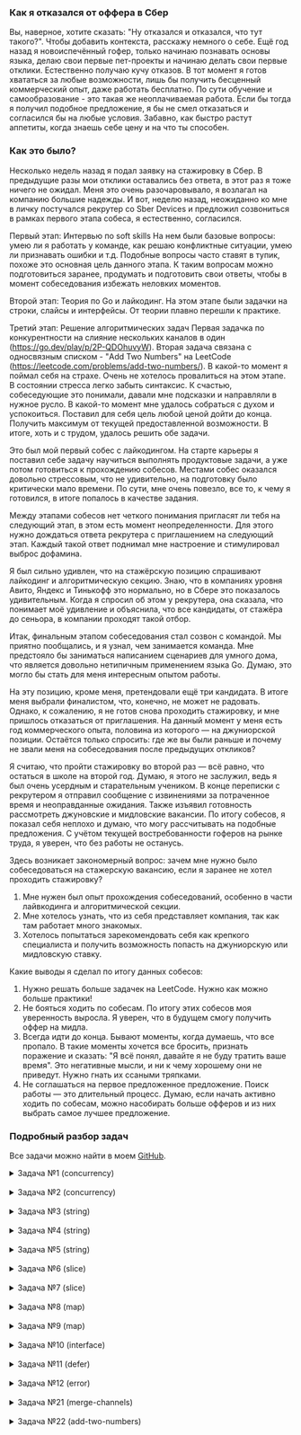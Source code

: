 ### Как я отказался от оффера в Сбер

Вы, наверное, хотите сказать: "Ну отказался и отказался, что тут такого?". Чтобы добавить контекста, расскажу немного о себе. Ещё год назад я новоиспечённый гофер, только начинаю познавать основы языка, делаю свои первые пет-проекты и начинаю делать свои первые отклики. Естественно получаю кучу отказов. В тот момент я готов хвататься за любые возможности, лишь бы получить бесценный коммерческий опыт, даже работать бесплатно. По сути обучение и самообразование - это такая же неоплачиваемая работа. Если бы тогда я получил подобное предложение, я бы не смел отказаться и согласился бы на любые условия. Забавно, как быстро растут аппетиты, когда знаешь себе цену и на что ты способен.

### Как это было?

Несколько недель назад я подал заявку на стажировку в Сбер. В предыдущие разы мои отклики оставались без ответа, в этот раз я тоже ничего не ожидал. Меня это очень разочаровывало, я возлагал на компанию большие надежды. И вот, неделю назад, неожиданно ко мне в личку постучался рекрутер со Sber Devices и предложил созвониться в рамках первого этапа собеса, я естественно, согласился.

Первый этап: Интервью по soft skills
На нем были базовые вопросы: умею ли я работать у команде, как решаю конфликтные ситуации, умею ли признавать ошибки и т.д. Подобные вопросы часто ставят в тупик, похоже это основная цель данного этапа. К таким вопросам можно подготовиться заранее, продумать и подготовить свои ответы, чтобы в момент собеседования избежать неловких моментов.
 
Второй этап: Теория по Go и лайкодинг. 
На этом этапе были задачки на строки, слайсы и интерфейсы. От теории плавно перешли к практике.

Третий этап: Решение алгоритмических задач
Первая задачка по конкурентности на слияние нескольких каналов в один (https://go.dev/play/p/2P-QDOhuvyW). Вторая задача связана с односвязным списком - "Add Two Numbers" на LeetCode (https://leetcode.com/problems/add-two-numbers/). В какой-то момент я поймал себя на страхе. Очень не хотелось провалиться на этом этапе. В состоянии стресса легко забыть синтаксис. К счастью, собеседующие это понимали, давали мне подсказки и направляли в нужное русло. В какой-то момент мне удалось собраться с духом и успокоиться. Поставил для себя цель любой ценой дойти до конца. Получить максимум от текущей предоставленной возможности. В итоге, хоть и с трудом, удалось решить обе задачи.

Это был мой первый собес с лайкодингом. На старте карьеры я поставил себе задачу научиться выполнять продуктовые задачи, а уже потом готовиться к прохождению собесов. Местами собес оказался довольно стрессовым, что не удивительно, на подготовку было критически мало времени. По сути, мне очень повезло, все то, к чему я готовился, в итоге попалось в качестве задания.

Между этапами собесов нет четкого понимания пригласят ли тебя на следующий этап, в этом есть момент неопределенности. Для этого нужно дождаться ответа рекрутера с приглашением на следующий этап. Каждый такой ответ поднимал мне настроение и стимулировал выброс дофамина.

Я был сильно удивлен, что на стажёрскую позицию спрашивают лайкодинг и алгоритмическую секцию. Знаю, что в компаниях уровня Авито, Яндекс и Тинькофф это нормально, но в Сбере это показалось удивительным. Когда я спросил об этом у рекрутера, она сказала, что понимает моё удивление и объяснила, что все кандидаты, от стажёра до сеньора, в компании проходят такой отбор.

Итак, финальным этапом собеседования стал созвон с командой. Мы приятно пообщались, и я узнал, чем занимается команда. Мне предстояло бы заниматься написанием сценариев для умного дома, что является довольно нетипичным применением языка Go. Думаю, это могло бы стать для меня интересным опытом работы.

На эту позицию, кроме меня, претендовали ещё три кандидата. В итоге меня выбрали финалистом, что, конечно, не может не радовать. Однако, к сожалению, я не готов снова проходить стажировку, и мне пришлось отказаться от приглашения. На данный момент у меня есть год коммерческого опыта, половина из которого — на джуниорской позиции. Остаётся только спросить: где же вы были раньше и почему не звали меня на собеседования после предыдущих откликов?

Я считаю, что пройти стажировку во второй раз — всё равно, что остаться в школе на второй год. Думаю, я этого не заслужил, ведь я был очень усердным и старательным учеником. В конце переписки с рекрутером я отправил сообщение с извинениями за потраченное время и неоправданные ожидания. Также изъявил готовность рассмотреть джуновские и мидловские вакансии. По итогу собесов, я показал себя неплохо и думаю, что могу рассчитывать на подобные предложения. С учётом текущей востребованности гоферов на рынке труда, я уверен, что без работы не останусь.

Здесь возникает закономерный вопрос: зачем мне нужно было собеседоваться на стажерскую вакансию, если я заранее не хотел проходить стажировку?
1. Мне нужен был опыт прохождения собеседований, особенно в части лайвкодинга и алгоритмической секции.
2. Мне хотелось узнать, что из себя представляет компания, так как там работает много знакомых.
3. Хотелось попытаться зарекомендовать себя как крепкого специалиста и получить возможность попасть на джуниорскую или мидловскую ставку.

Какие выводы я сделал по итогу данных собесов:
1. Нужно решать больше задачек на LeetCode. Нужно как можно больше практики!
2. Не бояться ходить по собесам. По итогу этих собесов моя уверенность выросла. Я уверен, что в будущем смогу получить оффер на мидла.
3. Всегда идти до конца. Бывают моменты, когда думаешь, что все пропало. В такие моменты хочется все бросить, признать поражение и сказать: "Я всё понял, давайте я не буду тратить ваше время". Это негативные мысли, и ни к чему хорошему они не приведут. Нужно гнать их ссаными тряпками.
4. Не соглашаться на первое предложенное предложение. Поиск работы — это длительный процесс. Думаю, если начать активно ходить по собесам, можно насобирать больше офферов и из них выбрать самое лучшее предложение.

### Подробный разбор задач

Все задачи можно найти в моем [GitHub](https://github.com/alivewel/sber-tasks).

<details>
<summary>Задача №1 (concurrency)</summary>

### Что выведет программа?

```go
func main() {
	for _, val := range []int{1, 2, 3} {
		go println(val)
	}
}
```

### Отсутствие вывода

Программа не выводит ничего на экран. Это происходит потому, что основная горутина `main` завершается раньше, чем горутины успевают выполнить `println`. В результате, программа завершает работу, не дождавшись завершения всех запущенных горутин.

### Использование `WaitGroup`

Чтобы гарантировать, что все горутины завершат выполнение, прежде чем программа выйдет, необходимо использовать примитив синхронизации `sync.WaitGroup`. Этот механизм позволяет основной горутине `main` ожидать завершения всех запущенных горутин.

### Захват переменной в замыкании

В зависимости от версии Go, необходимость добавления новой переменной для захвата значения в замыкании может изменяться. Начиная с версии 1.22, дополнительная переменная не обязательна, так как компилятор Go сам обрабатывает захват переменных в контексте горутин.

### Решение

```go
func main() {
	wg := sync.WaitGroup{}
	for _, val := range []int{1, 2, 3} {
		wg.Add(1)
		go func(num int) {
			defer wg.Done()
			println(num)
		}(val)
	}
	wg.Wait()
}
```

</details>
<br>


<details>
<summary>Задача №2 (concurrency)</summary>

### Что выведет программа?

```go
func main() {
	ch := make(chan string)
	close(ch)
	go func() {
		text := <-ch
		println("Hello, ", text)
	}()
	runtime.GC()
}
```

### Вывод программы

Программа выведет: `Hello, `. Это происходит из-за того, что из закрытого канала читается zero value (пустая строка для типа `string`), которая и будет выведена.

### Что происходит в программе?

1. **Создание канала**: Программа создает канал для строк: `ch := make(chan string)`.
   
2. **Закрытие канала**: На следующей строке канал закрывается с помощью `close(ch)`. Закрытие канала предотвращает запись в него, но чтение все еще возможно.

3. **Горутина**: Запускается горутина, которая читает из канала. Поскольку канал закрыт, операция чтения возвращает zero value для типа `string` — пустую строку. Это значение используется в `println`, формируя вывод `Hello, `.

4. **Использование `runtime.GC()`**: Вызывается сборщик мусора `runtime.GC()`, который служит для того, чтобы дать время горутине завершить выполнение.


</details>
<br>

<details>
<summary>Задача №3 (string)</summary>

### Что выведет программа?

```go
func main() {
	println(f())
}

func f() string {
	s := "Test"
	s[0] = 'R'
	return s
}
```

### Вывод программы

Попытка изменить строку `s` с помощью `s[0] = 'R'` вызовет ошибку компиляции. Это связано с тем, что строки в Go являются неизменяемым (immutable) типом данных. Прямое изменение символов строки недопустимо.

### Доработка программы

Чтобы программа корректно работала необходимо изменить подход к изменению строки. Поскольку строки в Go являются неизменяемыми (immutable), требуется преобразовать строку в массив байтов, внести необходимые изменения, а затем преобразовать массив обратно в строку.

### Решение

```go
func main() {
	println(f())
}

func f() string {
	s := "Test"
	b := []byte(s) // Преобразуем строку в срез байтов
	b[0] = 'R'     // Изменяем первый байт
	return string(b) // Преобразуем обратно в строку
}
```

</details>
<br>

<details>
<summary>Задача №4 (string)</summary>

### Как посчитать количество символов в строке?

```go
func main() {
	str := "Привет!"
	charCount := 0
	// посчитать кол-во символов в строке
	if charCount == 7 {
		println("Success!")
	}
}
```

#### Подсчет символов №1

Самый простой способ подсчитать количество символов в строке — это пройтись по ней в цикле и инкрементировать счетчик с каждой итерацией. Это позволяет корректно учитывать символы, которые занимают более одного байта.

### Решение №1

```go
func main() {
	str := "Привет!"
	charCount := 0

	// Посчитать количество символов в строке
	for range str {
		charCount++
	}

	if charCount == 7 {
		println("Success!")
	}
}
```

#### Подсчет символов №2

Преобразовав строку в срез рун с помощью []rune(str), мы можем работать с каждым символом как с отдельной Unicode-кодовой точкой, и функция len() затем возвращает количество рун, что соответствует количеству символов в строке.

### Решение №2

```go
func main() {
	str := "Привет!"
	charCount := 0

	// Посчитать количество символов в строке
	charCount = len([]rune(str)) // Преобразуем строку в срез рун и берем его длину

	if charCount == 7 {
		println("Success!")
	}
}
```


#### Почему нельзя использовать `len(str)`?

Если использовать `len(str)`, то вы получите количество байт в строке, а не количество символов. В данном случае строка `"Привет!"` содержит русские символы, которые занимают 2 байта каждый. Поэтому `len(str)` вернет 13, а не 7.

### Что такое руна? Какой размер она имеет?

- **Руна (rune)** — это тип данных в Go, представляющий собой Unicode-кодовую точку. По сути, руна — это просто `int32`, который используется для обозначения символов Unicode.
- **Размер руны**: Руна в Go имеет размер 4 байта (32 бита). Это позволяет ей хранить любую Unicode-кодовую точку, так как диапазон Unicode охватывает значения от 0 до 0x10FFFF, что помещается в 32-битное целое число.


</details>
<br>

<details>
<summary>Задача №5 (string)</summary>

### Что выведет программа?

```go
func main() {
	str := "Привет"
	for i := range str {
		println(i)
	}
}
```

### Вывод программы

Программа выведет следующие индексы:

```
0
2
4
6
8
10
```

Эти индексы появляются потому, что русские буквы в кодировке UTF-8 кодируются двумя байтами. В цикле `for i := range str`, переменная `i` представляет собой байтовый индекс каждого символа в строке.


</details>
<br>

<details>
<summary>Задача №6 (slice)</summary>

### Что такое слайс? Почему он так называется?

Слайс - динамически расширяемый массив, который может расширятся с помощью функции append.

#### Структура слайса

```go
type SliceHeader struct {
    Data uintptr
    Len  int
    Cap  int
}
```


- **Pointer**: `*array` — базовый массив.
  - Ссылка указывает на первый элемент массива.
  - Последний используемый элемент определяется с помощью `Length`.

- **Length**: `int`
  - Это количество элементов, которые мы "отщипываем" от базового массива.

- **Capacity**: `int`
  - Это количество элементов, которые могут поместиться в базовый массив, учитывая, что первый элемент слайса не обязательно совпадает с первым элементом массива.
  - Например, если размер массива 10, но мы начинаем использовать его с 5-го элемента, то `capacity` будет 5.

### Как работает функция append?

1. **Для слайсов до 256 элементов:**
   - Емкость увеличивается в два раза. Это позволяет эффективно управлять памятью и минимизировать количество операций по перераспределению памяти.

2. **Для слайсов более 256 элементов:**
   - Емкость увеличивается по формуле: 
     ![increase_capasity](images/increase_capasity.png)
   - Здесь константа равна 256. Этот подход позволяет более плавно увеличивать емкость, что особенно важно для больших слайсов, чтобы избежать резкого увеличения использования памяти.


### Что выведет программа?

```go
func main() {
	slice := make([]int, 0, 1000)
	slice = append(slice, 1, 2, 3)
	fmt.Println(slice)     // ???
	process(slice)
	fmt.Println(slice)     // ???
	fmt.Println(slice[:6]) // ???
}

func process(slice []int) {
	for index := range slice {
		slice[index] = 0
	}
}
```

### Вывод программы

1. **Первый вывод: `fmt.Println(slice)`**  
   - Вывод: `[1 2 3]`
   - Изначально в слайс добавляются элементы 1, 2 и 3.

2. **Второй вывод: `fmt.Println(slice)` после `process(slice)`**  
   - Вывод: `[0 0 0]`
   - Функция `process(slice)` заменяет каждый элемент слайса на 0, изменяя его на месте.

3. **Третий вывод: `fmt.Println(slice[:6])`**  
   - Вывод: `[0 0 0 0 0 0]`
   - Слайс изначально создан с длиной 0 и емкостью 1000, поэтому `slice[:6]` имеет доступ к первым шести элементам подлежащего массива. Так как `process(slice)` изменяет только первые три элемента, остальные элементы остаются нулевыми, и выводится `[0 0 0 0 0 0]`.


</details>
<br>

<details>
<summary>Задача №7 (slice)</summary>

### Что выведет программа?

```go
func main() {
	slice := make([]int, 0, 1000)
	slice = append(slice, 1, 2, 3)
	fmt.Println(slice)     // ???
	process(slice)
	fmt.Println(slice)     // ???
	fmt.Println(slice[:6]) // ???
}

func process(slice []int) {
	slice = append(slice, 4, 5, 6)
}
```

### Вывод программы

1. **Первый вывод: `fmt.Println(slice)`**  
   - Вывод: `[1 2 3]`
   - Изначально в слайс добавляются элементы 1, 2 и 3.

2. **Второй вывод: `fmt.Println(slice)` после `process(slice)`**  
   - Вывод: `[1 2 3]`
   - В функции process(slice) создается новый слайс с добавлением элементов 4, 5 и 6. Однако это изменение не влияет на оригинальный слайс в main, так как слайсы передаются по значению, где копируются длина и емкость, но базовый массив передается по указателю. Поэтому при выходе из функции process длина оригинального слайса остается прежней.

3. **Третий вывод: `fmt.Println(slice[:6])`**  
   - Вывод: `[1 2 3 4 5 6]`
   - Функция `process(slice)` изменяет оригинальный слайс, добавленные элементы 4, 5 и 6 все же записываются в подлежащий массив, так как у слайса достаточно емкости (1000). Указав явно длину `slice[:6]` мы можем включить эти элементы в вывод.

</details>
<br>

<details>
<summary>Задача №8 (map)</summary>

### Что такое мапа в го?

Мапа - это структура данных, которая содержит в себе пару ключ и значение.
Под капотом в ней хеш-таблица, которая позволяет нам обращаться по ключу за константное время.

Изначально создается мапа с 8 бакетами.
Бакет - структура данных, в которой хранится ключи и значения в мапе. Данные внутри бакета хранятся в виде массива, в одном бакете может быть до 8 элементов. Если все аллоцированые бакеты в среднем заполнены на 6,5, то начинается эвакуация данных.
Важное свойство для ключа - он должен быть comparable (сравнимый).
Нельзя взять указатель на элемент мапы как раз по причине эвакуации данных. Бакеты нужно для равномерного распределения данных.

#### Структура map
1) count - размер мапы
2) B - log_2 (логарифм) количества бакетов. Для 8 бакетов B=3, для 16 B=4 и так далее.
3) hash0     uint32 // seed для хэш-функции, генерируется при создании мапы. нужен для рандомизации хэш-функции
4) buckets    unsafe.Pointer // ссылка на массив из 2^B бакетов; nil, если count==0
5) oldbuckets unsafe.Pointer // ссылка на массив предыдущих бакетов. в процессе роста мапы здесь будет массив старых бакетов, откуда потихоньку будут переноситься значения в новые бакеты.

#### Переполнение бакета.
При переполнении бакета создается новый бакет и ссылка не него сохраняется в старом бакете. Ситуация переполнения бакета очень нежелательна.
Цифра 6.5 взято не случайно - это "идеальное" сочетание между переполнением и необходимым выделением памяти.
Похоже при этом эвакуация данных не происходит, просто создается еще один новый бакет. Этот процесс не быстрый, память выделяется, но она не инициализируется сразу. Если бы мы переносили данные сразу, после того, как выделили память, то некоторые операции внезапно начали бы работать медленно. Поэтому операции переноса выполняются в те моменты, когда мы выполняем операции сохранения или удаления ключей из мапы, это выполняется инкрементально. В ходе этого процесса данные равномерно распределяются по новым бакетам. Мы избежали пауз в выполнении операций, но теперь эти операции будут работать медленнее, потому что в момент эвакуации нужно будет смотреть в старые и в новые бакеты. Единственный способ избежать этих проблем выделять память для мапы под нужный размер заранее.

#### Эвакуация
Из-за эвакуации мы не можем взять указатель под элемент мапы. Компилятор не дает этого сделать. Потому что, если мы и возьмем указатель на элемент мапы, то после эвакуации данных указатель уже будет неактуальным - данные уже будут лежать в другом бакете и в другой ячейке памяти.

Эвакуация данных из бакета
Создается новый список бакетов, который будет в 2 раза больше чем предыдущий. И данные из старых бакетов будут скопированы в новые.

Эвакуация - процесс реорганизации и перераспределения элементов из старых корзин в новые корзины при расширении хеш-таблицы. Она происходит, когда количество элементов в map превышает определенный порог, происходит увеличение числа корзин, чтобы уменьшить вероятность коллизий и сохранить эффективность операций вставки, удаления и поиска. При увеличении 
Эвакуация происходит не сразу, только при чтении или записи к ним.
Эвакуация происходит через воркеры.

Записывать значения в неинициализированную мапу нельзя, будет паника.
Читать значения из неинициализированную мапу можно, получим zero-value.

### У нас есть хеш-функция, которая возвращает нам какой-то хеш. Хеш представляет из себя значение числа int64. Бакетов у нас меньше? Как вычислить в какой бакет положить пару ключ-значение?

Мы берем остаток от деления от количества бакетов.

### Что выведет программа?

```go
func main() {
	var m map[string]struct{}
	for k := range m {
		println(k)
	}
	println("end!")
}
```

Поскольку карта пуста и не содержит элементов для итерации, единственным выводом будет `"end!"`.

</details>
<br>

<details>
<summary>Задача №9 (map)</summary>

### У нас есть 2 функции для вычисления хеша. Нужно вставить в мапу всего лишь 10 элементов.
### Какая функция для вычисления хеша больше подходит для этой цели? Какие плюсы и минусы каждой функции?

```go
func hash1() int {
	return randomInt(100)
}

func hash2() int {
	return 1
}
```

Функция `hash1` каждый раз возвращает случайный хеш. Это обеспечивает равномерное распредление по бакетам при вставке элементов в мапу. Только при чтении мы уже не сможем обратиться в тот бакет, в который положили наше значение, потому что хэш-функция вернет другое значение. Здесь происходит нарушение детерменированности и предскауемости хэш-функции.

Функция `hash2` всегда возвращает единицу. Это значит, что в мапе у нас будет 10 элементов, которые будут иметь одинаковые хеши, будет возникать большое количество коллизий. Все элементы мапы будут хранится в одном бакете. С такой функцией вычисления мапы мы получаем массив. Сложность получения элементов в худшем случае будет O(n). Функция `hash2` в отличии от `hash1` детерминированна, что является плюсом.

### Что такое коллизия?

Коллизия — это ситуация при которой два разных входных элемента (ключа) дают одинаковое хеш-значение. При этом оба ключа будут помещены в один и тот же бакет в хеш-таблице. Существуют несколько методов решения коллизий. Чаще всего на собеседованиях упомниваются два нижеуказанных метода.

### Какие методы используются для решения коллизий и какой метод используется в го?

Методы решения коллизий:

#### 1. Метод открытой адресации.

![open_addressing_method](images/open_addressing_method.png)

Элементы мапы хранятся в массиве. При коллизии происходит поиск следующей свободной ячейки и вставка в нее элемента.

#### 2. Метод цепочек (применяется в го).

![chain_method](images/chain_method.png)

В ячейках массива хранятся не элементы мапы, а указатели на связный список, который хранит все элементы с одинаковым хешем. В случае коллизии новый элемент добавляется в этот список.

![plus_and_minus](images/plus_and_minus.png)

</details>
<br>

<details>
<summary>Задача №10 (interface)</summary>

### Что такое интерфейсы в го?

Интерфейсы — (контракт) это инструменты для определения наборов действий и поведения. Они позволяют объектам опираться на абстракции, а не фактические реализации других объектов.

В структуре itab хранится тип интерфейса и методы, которые должна описывать структура, чтобы реализовывать интерфейс:

```go
type iface struct {  
    tab  *itab             // это указатель на Interface Table или itable - структуру, которая хранит список методов, используемых для удовлетворения интерфейса.
    data unsafe.Pointer    // указатель на тип данных  
}  
```

Интерфейсы широко используются при тестировании.

Где необходимо объявлять интерфейс? Там где мы его используем? Или там где мы его реализуем?

Интерфейсы:
1. Описываются там, где используется.
2. Должны содержать только то, что используется

### Что выведет программа?

```go
func main() {
	var ptr *struct{}
	var iface interface{}
	iface = ptr
	if iface == nil {
		println("It's nil!")
	}
} 
```

Ничего не распечается потому что `interface != nil`, в нем хранится информация о типе данных (`struct{}` - пустая структура).
Если убрать присвоение `iface = ptr`, то интерфейс станет равным `nil`.


</details>
<br>

<details>
<summary>Задача №11 (defer)</summary>

### Что такое defer?

Ключевое слово `defer` позволяет отложить выполнение функции до конца текущей функции. Это полезно для выполнения операций очистки, таких как закрытие файлов или освобождение ресурсов, независимо от того, как функция завершилась (нормально или с ошибкой).

Если в функции несколько отложенных вызовов, они будут выполнены в обратном порядке их объявления (стековый порядок).

### Что и почему напечатает программа?

```go
func f1() int {
    x := 1
    defer func() {
        x += 1
    }()
    return x
}
```

```go
func f2() (x int) {
    x = 1
    defer func() {
        x += 1
    }()
    return x
}
```

В функции `f1` переменная `x` является локальной. defer изменяет `x` после того, как выполняется `return x`. Однако, поскольку `x` является локальной переменной и не участвует в процессе возврата, возвращаемое значение равно значению `x` на момент выполнения `return`. Функция `f1` возвращает `1`.

В `f2` функции переменная `x` является именованной возвращаемой переменной. defer изменяет `x` после того, как выполняется `return`, но до того, как функция фактически вернет значение. Это происходит потому, что именованная возвращаемая переменная `x` участвует в процессе возврата. Функция `f2` возвращает `2`.

</details>
<br>

<details>
<summary>Задача №12 (error)</summary>

### Реализовать функцию, которая возвращает ошибку, не используя импорт других библиотек

```go
type myError struct {}

func (e *myError) Error() string {
	return "my error"
}

func handle() error {
	return &myError{}
}

func main() {
	err := handle()
	if err != nil {
		println(err.Error())
	}
}
```

1. Создаем собственную структуру ошибки `myError`.
2. Реализуем интерфейс `error` с помощью метода `Error()`, который возвращает `string`. Это необходимо, чтобы `myError` удовлетворял интерфейсу `error`, который требует удовлетворения единственного метода `Error()`, который возвращает `string`.
3. Функция `handle()` имитирует работу обычной функции, которая возвращает ошибку. Она возвращает указатель на экземпляр `myError`. Поскольку `myError` реализует интерфейс `error`, функция `handle()` возвращает значение типа `error`.
4. В `main`, происходит вызов функции `handle()` точно также, как мы обычно вызываем любую другую функцию с возвратом ошибки. После проверки на `nil`, мы распечатываем ошибку. В нашем случае, у нас всегда ошибка не равна `nil`, и мы распечатываем `my error`.


</details>
<br>

<details>
<summary>Задача №21 (merge-channels)</summary>

### Задача на слияние каналов

В этой задаче требуется написать функцию, которая объединяет несколько входных каналов в один выходной канал. 

```go
const N = 5

func main() {
	in := make([]chan int, 0)
	for i := 0; i < N; i++ {
		in = append(in, make(chan int))
	}

	wg := sync.WaitGroup{}

	wg.Add(1)
	go func() {
		cc := make([]<-chan int, 0)
		for _, c := range in {
			cc = append(cc, c)
		}
		for v := range merge(cc...) {
			fmt.Println(v)
		}
		wg.Done()
	}()

	wg.Add(1)
	go func() {
		for i := 0; i < 20; i++ {
			in[i%N] <- i
		}
		for _, c := range in {
			close(c)
		}
		wg.Done()
	}()

	wg.Wait()
}

func merge(in ...<-chan int) <-chan int {
	// Let's do a better solution
	return nil
}
```

### Что происходит в функции main?

Мы создаем несколько каналов, отправляем в них данные и затем объединяем их в один канал, из которого читаем и выводим данные.

1. **Создание каналов**: Мы создаем `N` каналов и добавляем их в срез `in`.

2. **Горутина для слияния**: В первой горутине мы создаем срез `cc` из каналов и передаем его в функцию `merge`, которая объединяет все каналы в один. Результат выводится в консоль.

3. **Горутина для отправки данных**: Во второй горутине мы отправляем числа от 0 до 19 в каналы, распределяя их по модулю `N`. После этого все каналы закрываются.

4. **Функция `merge`**: Эта функция принимает произвольное количество каналов, запускает горутину для каждого из них, которая читает данные и отправляет их в общий выходной канал `out`. После завершения всех горутин `out` закрывается.

### Решение

```go
func merge(in ...<-chan int) <-chan int {
	out := make(chan int)
	wg := &sync.WaitGroup{}
	for _, val := range in {
		wg.Add(1)
		go func(ch <-chan int) {
			defer wg.Done()
			for value := range ch {
				out <- value
			}
		}(val)
	}

	go func() {
		wg.Wait()
		close(out)
	}()
	return out
}
```

Функция `merge` принимает несколько каналов `in` и объединяет их в один выходной канал `out`.

1. **Создание выходного канала**:
   Создается канал `out`, в который будут отправляться данные из всех входных каналов.

2. **Создание группы ожидания**:
   `sync.WaitGroup` используется для ожидания завершения всех горутин, которые читают из входных каналов.

3. **Запуск горутин для каждого канала**:
   - Для каждого канала `val` из `in`, функция добавляет единицу в группу ожидания с `wg.Add(1)`.
   - Запускается горутина, которая:
     - Считывает данные из канала `ch`.
     - Отправляет каждое считанное значение в канал `out`.
     - После завершения чтения из канала, вызывает `defer wg.Done()` для уменьшения счетчика группы ожидания.

4. **Закрытие выходного канала**:
   - Запускается дополнительная горутина, которая ждет завершения всех горутин (с помощью `wg.Wait()`).
   - После завершения всех горутин, `out` закрывается. Это сигнализирует о том, что больше данных не будет отправлено в канал, и позволяет потребителю завершить чтение корректно.

5. **Возврат выходного канала**:
   - Возвращает канал `out`, который теперь объединяет данные из всех входных каналов.

</details>
<br>

<details>
<summary>Задача №22 (add-two-numbers)</summary>

### Задача из leetcode под названием "Add Two Numbers".

Здесь на вход приходят 2 неотрицательных числа в виде связного списка. Цифры хранятся в обратном порядке. Необходимо сложить 2 числа и вернуть результат в виде связного списка.

### Решение

В решении мы имитируем сложение числа в столбик. Проходимся по разрядам, складываем числа и, если полученное число больше 9, записываем оставшуюся часть в остаток `carry`. В цикле проходимся до тех пор пока у нас есть остаток или есть узлы в списках `a` и `b`. Результат возвращается в виде `head.Next`, потому что первый узел фиктивный и в нем хранится zero value - `0`, его мы пропускаем.

```go
func addTwoNumbers(a, b *ListNode) *ListNode {
	res := &ListNode{}
	head := res
	sum, carry := 0, 0
	for a != nil || b != nil || carry != 0 {
		sum = carry
		if a != nil {
			sum += a.Val
			a = a.Next
		}
		if b != nil {
			sum += b.Val
			b = b.Next
		}
		carry = sum / 10
		res.Next = &ListNode{sum % 10, nil}
		res = res.Next
	}

	return head.Next
}
```

</details>
<br>
